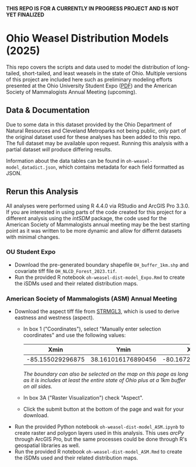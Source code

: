 **THIS REPO IS FOR A CURRENTLY IN PROGRESS PROJECT AND IS NOT YET FINALIZED**

# Ohio Weasel Distribution Models (2025)
This repo covers the scripts and data used to model the distribution of long-tailed, short-tailed, and least weasels in the state of Ohio. Multiple versions of this project are included here such as preliminary modeling efforts presented at the Ohio University Student Expo ([PDF](https://github.com/oxyppgyn/oh-weasel-dist-model/blob/b1d665f112f0b6d399843dc565a8ef20387e6f89/OUStudentExpo/oh-weasel-dist-model_Poster_Expo.pdf)) and the American Society of Mammalogists Annual Meeting (upcoming).

## Data & Documentation
Due to some data in this dataset provided by the Ohio Department of Natural Resources and Cleveland Metroparks not being public, only part of the original dataset used for these analyses has been added to this repo. The full dataset may be available upon request. Running this analysis with a partial dataset _will_ produce differing results.

Information about the data tables can be found in `oh-weasel-model_datadict.json`, which contains metadata for each field formatted as JSON.

## Rerun this Analysis
All analyses were performed using R 4.4.0 via RStudio and ArcGIS Pro 3.3.0. If you are interested in using parts of the code created for this project for a different analysis using the _intSDM_ package, the code used for the American Society of Mammalogists annual meeting may be the best starting point as it was written to be more dynamic and allow for differnt datasets with minimal changes.

### OU Student Expo
* Download the pre-generated boundary shapefile `OH_buffer_1km.shp` and covariate tiff file `OH_NLCD_Forest_2023.tif`.
* Run the provided R notebook `oh-weasel-dist-model_Expo.Rmd` to create the iSDMs used and their related distribution maps.

### American Society of Mammalogists (ASM) Annual Meeting
* Download the aspect tiff file from [STRMGL3](https://portal.opentopography.org/raster?opentopoID=OTSRTM.042013.4326.1), which is used to derive eastness and westness (aspect).
  * In box 1 ("Coordinates"), select "Manually enter selection coordinates" and use the following values:

    Xmin | Ymin | XMax | YMax
    --|--|--|--
    -85.155029296875 | 38.161016176890456 | -80.16723632812499 | 42.188337776657335

    _The boundary can also be selected on the map on this page as long as it is includes at least the entire state of Ohio plus at a 1km buffer on all sides._

  * In box 3A ("Raster Visualization") check "Aspect".
  * Click the submit button at the bottom of the page and wait for your download.
* Run the provided Python notebook `oh-weasel-dist-model_ASM.ipynb` to create raster and polygon layers used in this analysis. This uses _arcPy_ through ArcGIS Pro, but the same processes could be done through R's geospatial libraries as well.
* Run the provided R notebook `oh-weasel-dist-model_ASM.Rmd` to create the iSDMs used and their related distribution maps.

